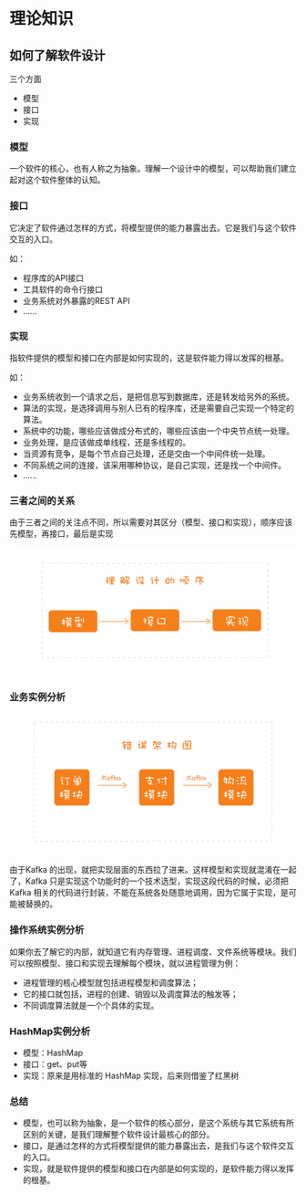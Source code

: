 # 理论知识

## 如何了解软件设计

三个方面

* 模型
* 接口
* 实现

### 模型

一个软件的核心，也有人称之为抽象。理解一个设计中的模型，可以帮助我们建立起对这个软件整体的认知。

### 接口

它决定了软件通过怎样的方式，将模型提供的能力暴露出去。它是我们与这个软件交互的入口。

如：

* 程序库的API接口
* 工具软件的命令行接口
* 业务系统对外暴露的REST API
* ......

### 实现

指软件提供的模型和接口在内部是如何实现的，这是软件能力得以发挥的根基。

如：

* 业务系统收到一个请求之后，是把信息写到数据库，还是转发给另外的系统。
* 算法的实现，是选择调用与别人已有的程序库，还是需要自己实现一个特定的算法。
* 系统中的功能，哪些应该做成分布式的，哪些应该由一个中央节点统一处理。
* 业务处理，是应该做成单线程，还是多线程的。
* 当资源有竞争，是每个节点自己处理，还是交由一个中间件统一处理。
* 不同系统之间的连接，该采用哪种协议，是自己实现，还是找一个中间件。
* ......

### 三者之间的关系

由于三者之间的关注点不同，所以需要对其区分（模型、接口和实现），顺序应该先模型，再接口，最后是实现

![7](image/7.jpg)

### 业务实例分析

![8](image/8.jpg)

由于Kafka 的出现，就把实现层面的东西拉了进来。这样模型和实现就混淆在一起了，Kafka 只是实现这个功能时的一个技术选型，实现这段代码的时候，必须把 Kafka 相关的代码进行封装，不能在系统各处随意地调用，因为它属于实现，是可能被替换的。

### 操作系统实例分析

如果你去了解它的内部，就知道它有内存管理、进程调度、文件系统等模块。我们可以按照模型、接口和实现去理解每个模块，就以进程管理为例：

* 进程管理的核心模型就包括进程模型和调度算法；
* 它的接口就包括，进程的创建、销毁以及调度算法的触发等；
* 不同调度算法就是一个个具体的实现。

### HashMap实例分析

* 模型：HashMap
* 接口：get、put等
* 实现：原来是用标准的 HashMap 实现，后来则借鉴了红黑树

### 总结

* 模型，也可以称为抽象，是一个软件的核心部分，是这个系统与其它系统有所区别的关键，是我们理解整个软件设计最核心的部分。
* 接口，是通过怎样的方式将模型提供的能力暴露出去，是我们与这个软件交互的入口。
* 实现，就是软件提供的模型和接口在内部是如何实现的，是软件能力得以发挥的根基。
